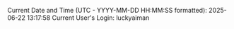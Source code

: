 Current Date and Time (UTC - YYYY-MM-DD HH:MM:SS formatted): 2025-06-22 13:17:58
Current User's Login: luckyaiman
